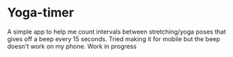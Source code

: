 # Yoga-timer

A simple app to help me count intervals between stretching/yoga poses that gives off
a beep every 15 seconds. Tried making it for mobile but the beep doesn't work on my phone. 
Work in progress
